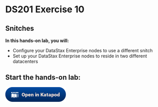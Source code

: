 # DS201 Exercise 10

## Snitches

**In this hands-on lab, you will:**
*	Configure your DataStax Enterprise nodes to use a different snitch
*	Set up your DataStax Enterprise nodes to reside in two different datacenters



## Start the hands-on lab:

[![Open in KataPod](https://github.com/DataStax-Academy/katapod-shared-assets/blob/main/images/open-in-katapod.png)](https://gitpod.io/##https://github.com/drchung5/ds201-lab10/)